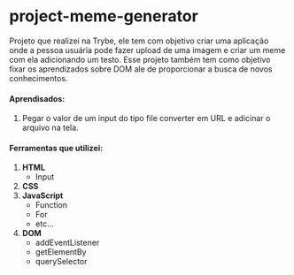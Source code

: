 # project-meme-generator
Projeto que realizei na Trybe, ele tem com objetivo criar uma aplicação onde a pessoa usuária pode fazer upload de uma imagem e criar um meme com ela adicionando um testo. Esse projeto também tem como objetivo fixar os aprendizados sobre DOM ale de proporcionar a busca de novos conhecimentos.

#### Aprendisados:
  1. Pegar o valor de um input do tipo file converter em URL e adicinar o arquivo na tela.

#### Ferramentas que utilizei:
 1. **HTML**
    - Input
 3. **CSS**
 4. **JavaScript**
    - Function
    - For
    - etc...
 5. **DOM**
    - addEventListener
    - getElementBy
    - querySelector
